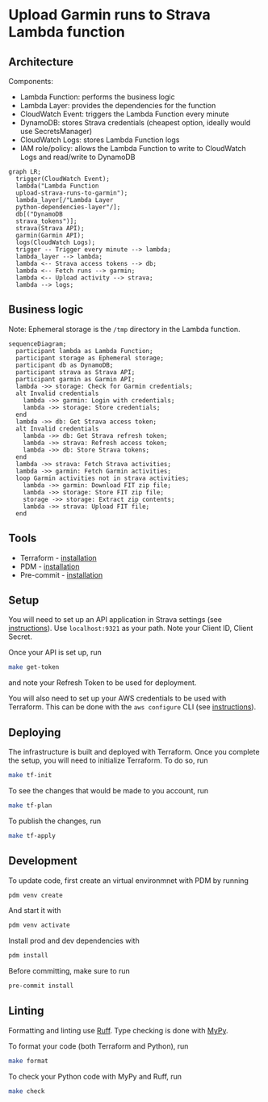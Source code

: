 # Upload Garmin runs to Strava Lambda function

## Architecture
Components:
* Lambda Function: performs the business logic
* Lambda Layer: provides the dependencies for the function
* CloudWatch Event: triggers the Lambda Function every minute
* DynamoDB: stores Strava credentials (cheapest option, ideally would use SecretsManager)
* CloudWatch Logs: stores Lambda Function logs
* IAM role/policy: allows the Lambda Function to write to CloudWatch Logs and read/write to DynamoDB

```mermaid
graph LR;
  trigger(CloudWatch Event);
  lambda("Lambda Function
  upload-strava-runs-to-garmin");
  lambda_layer[/"Lambda Layer
  python-dependencies-layer"/];
  db[("DynamoDB
  strava_tokens")];
  strava(Strava API);
  garmin(Garmin API);
  logs(CloudWatch Logs);
  trigger -- Trigger every minute --> lambda;
  lambda_layer --> lambda;
  lambda <-- Strava access tokens --> db;
  lambda <-- Fetch runs --> garmin;
  lambda <-- Upload activity --> strava;
  lambda --> logs;
```

## Business logic
Note: Ephemeral storage is the `/tmp` directory in the Lambda function.

```mermaid
sequenceDiagram;
  participant lambda as Lambda Function;
  participant storage as Ephemeral storage;
  participant db as DynamoDB;
  participant strava as Strava API;
  participant garmin as Garmin API;
  lambda ->> storage: Check for Garmin credentials;
  alt Invalid credentials
    lambda ->> garmin: Login with credentials;
    lambda ->> storage: Store credentials;
  end
  lambda ->> db: Get Strava access token;
  alt Invalid credentials
    lambda ->> db: Get Strava refresh token;
    lambda ->> strava: Refresh access token;
    lambda ->> db: Store Strava tokens;
  end
  lambda ->> strava: Fetch Strava activities;
  lambda ->> garmin: Fetch Garmin activities;
  loop Garmin activities not in strava activities;
    lambda ->> garmin: Download FIT zip file;
    lambda ->> storage: Store FIT zip file;
    storage ->> storage: Extract zip contents;
    lambda ->> strava: Upload FIT file;
  end
```

## Tools
* Terraform - [installation](https://developer.hashicorp.com/terraform/tutorials/aws-get-started/install-cli)
* PDM - [installation](https://pdm-project.org/latest/#recommended-installation-method)
* Pre-commit - [installation](https://pre-commit.com/#installation)

## Setup
You will need to set up an API application in Strava settings (see [instructions](https://developers.strava.com/docs/getting-started/#account)). Use `localhost:9321` as your path. Note your Client ID, Client Secret.

Once your API is set up, run
```bash
make get-token
```
and note your Refresh Token to be used for deployment.

You will also need to set up your AWS credentials to be used with Terraform. This can be done with the `aws configure` CLI (see [instructions](https://docs.aws.amazon.com/cli/latest/userguide/cli-chap-configure.html)).

## Deploying
The infrastructure is built and deployed with Terraform. Once you complete the setup, you will need to initialize Terraform. To do so, run
```bash
make tf-init
```

To see the changes that would be made to you account, run
```bash
make tf-plan
```

To publish the changes, run
```bash
make tf-apply
```

## Development
To update code, first create an virtual environmnet with PDM by running
```bash
pdm venv create
```
And start it with
```bash
pdm venv activate
```

Install prod and dev dependencies with
```bash
pdm install
```

Before committing, make sure to run
```bash
pre-commit install
```

## Linting
Formatting and linting use [Ruff](https://docs.astral.sh/ruff). Type checking is done with [MyPy](https://mypy.readthedocs.io/en/stable/).

To format your code (both Terraform and Python), run
```bash
make format
```

To check your Python code with MyPy and Ruff, run
```bash
make check
```
